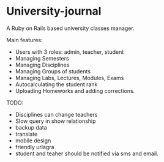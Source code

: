 # University-journal
A Ruby on Rails based university classes manager.

Main features:
- Users with 3 roles: admin, teacher, student
- Managing Semesters
- Managing Disciplines
- Managing Groups of students
- Managing Labs, Lectures, Modules, Exams
- Autocalculating the student rank
- Uploading Homeworks and adding corrections.

TODO:
- Disciplines can change teachers
- Slow query in show relationship
- backup data
- translate
- mobile design
- friendly urlagra
- student and teaher should be notified via sms and email.